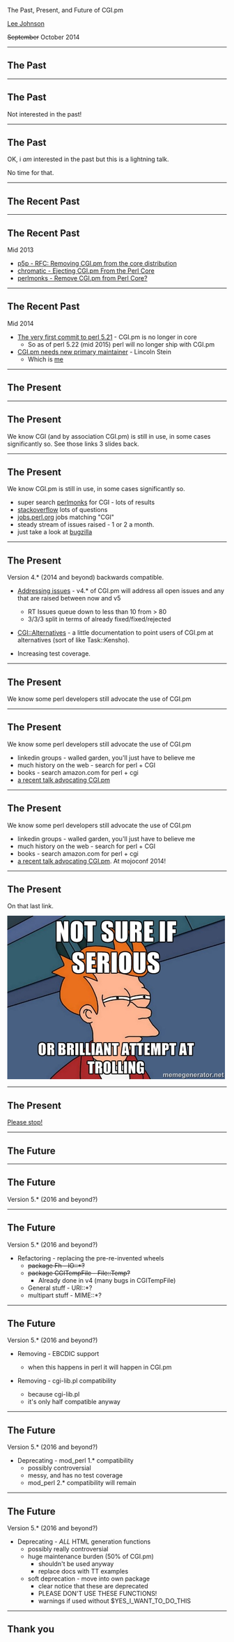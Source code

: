 The Past, Present, and Future of CGI.pm

[Lee Johnson](http://leejo.github.io)

~~September~~ October 2014

---
## The Past

---
## The Past

Not interested in the past!

---
## The Past

OK, i *am* interested in the past but this is a lightning talk.

No time for that.

---
## The Recent Past

---
## The Recent Past

Mid 2013

* [p5p - RFC: Removing CGI.pm from the core distribution](http://www.nntp.perl.org/group/perl.perl5.porters/2013/05/msg202130.html)
* [chromatic - Ejecting CGI.pm From the Perl Core](http://www.modernperlbooks.com/mt/2013/05/ejecting-cgipm-from-the-perl-core.html)
* [perlmonks - Remove CGI.pm from Perl Core?](http://www.perlmonks.org/?node_id=1035434)

---
## The Recent Past

Mid 2014

* [The very first commit to perl 5.21](http://perl5.git.perl.org/perl.git/commitdiff/e9fa5a80) - CGI.pm is no longer in core
	* So as of perl 5.22 (mid 2015) perl will no longer ship with CGI.pm
* [CGI.pm needs new primary maintainer](http://www.nntp.perl.org/group/perl.perl5.porters/2014/02/msg212800.html) - Lincoln Stein
	* Which is [me](https://metacpan.org/release/CGI)

---
## The Present

---
## The Present

We know CGI (and by association CGI.pm) is still in use, in some cases significantly so. See those links 3 slides back.

---
## The Present

We know CGI.pm is still in use, in some cases significantly so.

* super search [perlmonks](http://www.perlmonks.org/?node=Super%20Search) for CGI - lots of results
* [stackoverflow](http://stackoverflow.com/search?tab=newest&q=perl%20CGI) lots of questions
* [jobs.perl.org](http://jobs.perl.org/search?q=CGI&location=) jobs matching "CGI"
* steady stream of issues raised - 1 or 2 a month.
* just take a look at [bugzilla](http://www.bugzilla.org/installation-list/)

---
## The Present

Version 4.* (2014 and beyond) backwards compatible.

* [Addressing issues](https://github.com/leejo/CGI.pm/issues?direction=desc&sort=created&state=open) - v4.* of
CGI.pm will address all open issues and any that are raised between now and v5
	+ RT Issues queue down to less than 10 from > 80
	+ 3/3/3 split in terms of already fixed/fixed/rejected

* [CGI::Alternatives](https://metacpan.org/pod/CGI::Alternatives) - a little documentation to point users of
CGI.pm at alternatives (sort of like Task::Kensho).

* Increasing test coverage.

---
## The Present

We know some perl developers still advocate the use of CGI.pm

---
## The Present

We know some perl developers still advocate the use of CGI.pm

* linkedin groups - walled garden, you'll just have to believe me
* much history on the web - search for perl + CGI
* books - search amazon.com for perl + cgi
* [a recent talk advocating CGI.pm](https://www.youtube.com/watch?v=0SfAoLNcvsk)

---
## The Present

We know some perl developers still advocate the use of CGI.pm

* linkedin groups - walled garden, you'll just have to believe me
* much history on the web - search for perl + CGI
* books - search amazon.com for perl + cgi
* [a recent talk advocating CGI.pm](https://www.youtube.com/watch?v=0SfAoLNcvsk). At mojoconf 2014!

---
## The Present

On that last link.

![not sure if serious](/img/serious.jpg)

---
## The Present

[Please stop!](https://www.youtube.com/watch?v=E1k6hT-cwJk)

---
## The Future

---
## The Future

Version 5.* (2016 and beyond?)

---
## The Future

Version 5.* (2016 and beyond?)

* Refactoring - replacing the pre-re-invented wheels
	* ~~package Fh - IO::*?~~
	* ~~package CGITempFile - File::Temp?~~
		+ Already done in v4 (many bugs in CGITempFile)
	* General stuff - URI::*?
	* multipart stuff - MIME::*?

---
## The Future

Version 5.* (2016 and beyond?)

* Removing - EBCDIC support
	* when this happens in perl it will happen in CGI.pm

* Removing - cgi-lib.pl compatibility
	* because cgi-lib.pl
	* it's only half compatible anyway

---
## The Future

Version 5.* (2016 and beyond?)

* Deprecating - mod_perl 1.* compatibility
	* possibly controversial
	* messy, and has no test coverage
	* mod_perl 2.* compatibility will remain

---
## The Future

Version 5.* (2016 and beyond?)

* Deprecating - *ALL* HTML generation functions
	* possibly really controversial
	* huge maintenance burden (50% of CGI.pm)
		* shouldn't be used anyway
		* replace docs with TT examples
	* soft deprecation - move into own package
		* clear notice that these are deprecated
		* PLEASE DON'T USE THESE FUNCTIONS!
		* warnings if used without $YES_I_WANT_TO_DO_THIS

---
## Thank you
